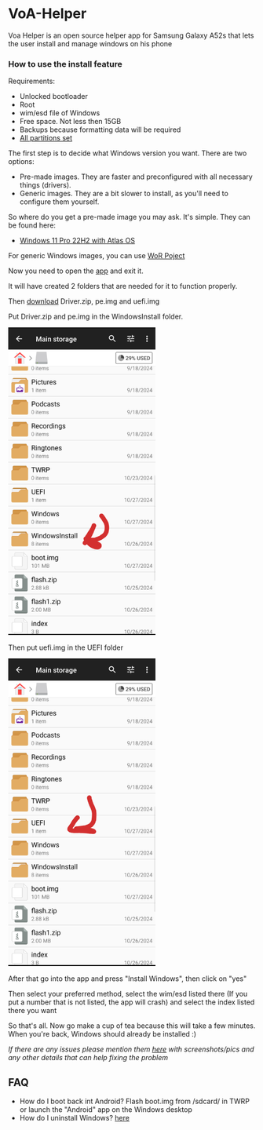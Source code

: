 # VoA-Helper

Voa Helper is an open source helper app for Samsung Galaxy A52s that lets the user install and manage windows on his phone

### How to use the install feature
Requirements:
- Unlocked bootloader
- Root
- wim/esd file of Windows
- Free space. Not less then 15GB
- Backups because formatting data will be required
- [All partitions set]()

The first step is to decide what Windows version you want.
There are two options:
- Pre-made images. They are faster and preconfigured with all necessary things (drivers).
- Generic images. They are a bit slower to install, as you'll need to configure them yourself.

So where do you get a pre-made image you may ask.
It's simple. They can be found here:
- [Windows 11 Pro 22H2 with Atlas OS](https://www.dropbox.com/scl/fi/cc9e3btnzs34bmnlbvpqe/win11_22h2_atlasos_desktop.wim?rlkey=35iuwtqzw4ofrut8d3z2m17w4&e=1&st=e7it86jw&dl=0)

For generic Windows images, you can use [WoR Poject](https://worproject.com/esd)

Now you need to open the [app](https://github.com/VendDair/VoA-Helper/releases) and exit it.

It will have created 2 folders that are needed for it to function properly.

Then [download](https://github.com/VendDair/VoA-Helper/releases) Driver.zip, pe.img and uefi.img

Put Driver.zip and pe.img in the WindowsInstall folder.

<img src="https://github.com/VendDair/VoA-Helper/blob/main/Guide%20stuff/windowsinstall.png" alt="Image" width="300" />

Then put uefi.img in the UEFI folder

<img src="https://github.com/VendDair/VoA-Helper/blob/main/Guide%20stuff/uefi.png" alt="Image" width="300" />

After that go into the app and press "Install Windows", then click on "yes"

Then select your preferred method, select the wim/esd listed there (If you put a number that is not listed, the app will crash) and select the index listed there you want

So that's all. Now go make a cup of tea because this will take a few minutes. When you're back, Windows should already be installed :)

*If there are any issues please mention them [here](https://t.me/a52sxq_uefi) with screenshots/pics and any other details that can help fixing the problem*

## FAQ
- How do I boot back int Android? Flash boot.img from /sdcard/ in TWRP or launch the "Android" app on the Windows desktop
- How do I uninstall Windows? [here]()


















